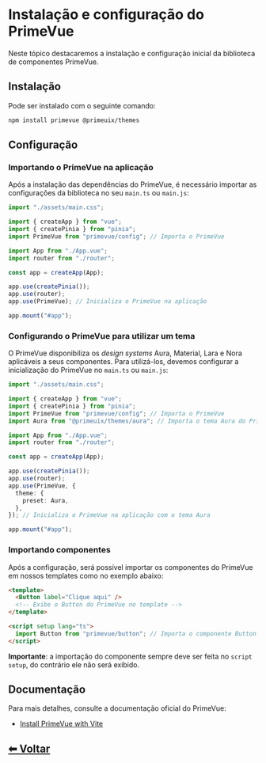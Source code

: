 # Instalação e configuração do PrimeVue

Neste tópico destacaremos a instalação e configuração inicial da biblioteca de componentes PrimeVue.

## Instalação

Pode ser instalado com o seguinte comando:

```Bash
npm install primevue @primeuix/themes
```

## Configuração

### Importando o PrimeVue na aplicação

Após a instalação das dependências do PrimeVue, é necessário importar as configurações da biblioteca no seu `main.ts` ou `main.js`:

```ts
import "./assets/main.css";

import { createApp } from "vue";
import { createPinia } from "pinia";
import PrimeVue from "primevue/config"; // Importa o PrimeVue

import App from "./App.vue";
import router from "./router";

const app = createApp(App);

app.use(createPinia());
app.use(router);
app.use(PrimeVue); // Inicializa o PrimeVue na aplicação

app.mount("#app");
```

### Configurando o PrimeVue para utilizar um tema

O PrimeVue disponibiliza os _design systems_ Aura, Material, Lara e Nora aplicáveis a seus componentes. Para utilizá-los, devemos configurar a inicialização do PrimeVue no `main.ts` ou `main.js`:

```ts
import "./assets/main.css";

import { createApp } from "vue";
import { createPinia } from "pinia";
import PrimeVue from "primevue/config"; // Importa o PrimeVue
import Aura from "@primeuix/themes/aura"; // Importa o tema Aura do PrimeVue

import App from "./App.vue";
import router from "./router";

const app = createApp(App);

app.use(createPinia());
app.use(router);
app.use(PrimeVue, {
  theme: {
    preset: Aura,
  },
}); // Inicializa o PrimeVue na aplicação com o tema Aura

app.mount("#app");
```

### Importando componentes

Após a configuração, será possível importar os componentes do PrimeVue em nossos templates como no exemplo abaixo:

```html
<template>
  <Button label="Clique aqui" />
  <!-- Exibe o Button do PrimeVue no template -->
</template>

<script setup lang="ts">
  import Button from "primevue/button"; // Importa o componente Button do PrimeVue
</script>
```

**Importante**: a importação do componente sempre deve ser feita no `script setup`, do contrário ele não será exibido.

## Documentação

Para mais detalhes, consulte a documentação oficial do PrimeVue:

- [Install PrimeVue with Vite](https://primevue.org/vite)

## [⬅ Voltar](../instalando-e-configurando-bibliotecas.md)
